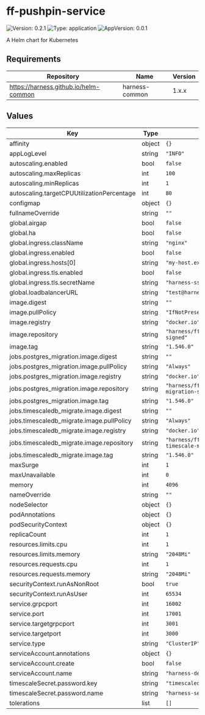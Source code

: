 # ff-pushpin-service

![Version: 0.2.1](https://img.shields.io/badge/Version-0.2.1-informational?style=flat-square) ![Type: application](https://img.shields.io/badge/Type-application-informational?style=flat-square) ![AppVersion: 0.0.1](https://img.shields.io/badge/AppVersion-0.0.1-informational?style=flat-square)

A Helm chart for Kubernetes

## Requirements

| Repository | Name | Version |
|------------|------|---------|
| https://harness.github.io/helm-common | harness-common | 1.x.x |

## Values

| Key | Type | Default | Description |
|-----|------|---------|-------------|
| affinity | object | `{}` |  |
| appLogLevel | string | `"INFO"` |  |
| autoscaling.enabled | bool | `false` |  |
| autoscaling.maxReplicas | int | `100` |  |
| autoscaling.minReplicas | int | `1` |  |
| autoscaling.targetCPUUtilizationPercentage | int | `80` |  |
| configmap | object | `{}` |  |
| fullnameOverride | string | `""` |  |
| global.airgap | bool | `false` |  |
| global.ha | bool | `false` |  |
| global.ingress.className | string | `"nginx"` |  |
| global.ingress.enabled | bool | `false` |  |
| global.ingress.hosts[0] | string | `"my-host.example.org"` |  |
| global.ingress.tls.enabled | bool | `false` |  |
| global.ingress.tls.secretName | string | `"harness-ssl"` |  |
| global.loadbalancerURL | string | `"test@harness.io"` |  |
| image.digest | string | `""` |  |
| image.pullPolicy | string | `"IfNotPresent"` |  |
| image.registry | string | `"docker.io"` |  |
| image.repository | string | `"harness/ff-pushpin-server-signed"` |  |
| image.tag | string | `"1.546.0"` |  |
| jobs.postgres_migration.image.digest | string | `""` |  |
| jobs.postgres_migration.image.pullPolicy | string | `"Always"` |  |
| jobs.postgres_migration.image.registry | string | `"docker.io"` |  |
| jobs.postgres_migration.image.repository | string | `"harness/ff-pushpin-postgres-migration-signed"` |  |
| jobs.postgres_migration.image.tag | string | `"1.546.0"` |  |
| jobs.timescaledb_migrate.image.digest | string | `""` |  |
| jobs.timescaledb_migrate.image.pullPolicy | string | `"Always"` |  |
| jobs.timescaledb_migrate.image.registry | string | `"docker.io"` |  |
| jobs.timescaledb_migrate.image.repository | string | `"harness/ff-pushpin-timescale-migration-signed"` |  |
| jobs.timescaledb_migrate.image.tag | string | `"1.546.0"` |  |
| maxSurge | int | `1` |  |
| maxUnavailable | int | `0` |  |
| memory | int | `4096` |  |
| nameOverride | string | `""` |  |
| nodeSelector | object | `{}` |  |
| podAnnotations | object | `{}` |  |
| podSecurityContext | object | `{}` |  |
| replicaCount | int | `1` |  |
| resources.limits.cpu | int | `1` |  |
| resources.limits.memory | string | `"2048Mi"` |  |
| resources.requests.cpu | int | `1` |  |
| resources.requests.memory | string | `"2048Mi"` |  |
| securityContext.runAsNonRoot | bool | `true` |  |
| securityContext.runAsUser | int | `65534` |  |
| service.grpcport | int | `16002` |  |
| service.port | int | `17001` |  |
| service.targetgrpcport | int | `3001` |  |
| service.targetport | int | `3000` |  |
| service.type | string | `"ClusterIP"` |  |
| serviceAccount.annotations | object | `{}` |  |
| serviceAccount.create | bool | `false` |  |
| serviceAccount.name | string | `"harness-default"` |  |
| timescaleSecret.password.key | string | `"timescaledbPostgresPassword"` |  |
| timescaleSecret.password.name | string | `"harness-secrets"` |  |
| tolerations | list | `[]` |  |

